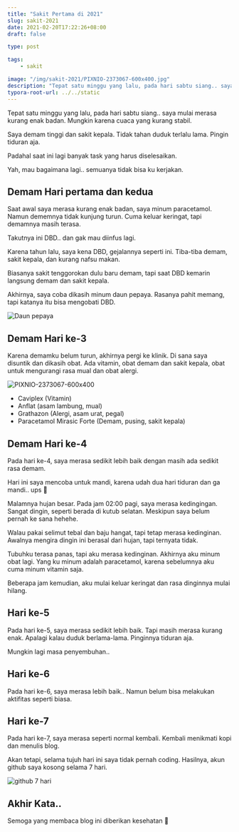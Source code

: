```yaml
---
title: "Sakit Pertama di 2021"
slug: sakit-2021
date: 2021-02-20T17:22:26+08:00
draft: false

type: post

tags:
    - sakit

image: "/img/sakit-2021/PIXNIO-2373067-600x400.jpg"
description: "Tepat satu minggu yang lalu, pada hari sabtu siang.. saya mulai merasa kurang enak badan."
typora-root-url: ../../static
---
```


Tepat satu minggu yang lalu, pada hari sabtu siang.. saya mulai merasa kurang enak badan. Mungkin karena cuaca yang kurang stabil.

Saya demam tinggi dan sakit kepala. Tidak tahan duduk terlalu lama. Pingin tiduran aja.

Padahal saat ini lagi banyak task yang harus diselesaikan.

Yah, mau bagaimana lagi.. semuanya tidak bisa ku kerjakan.

## Demam Hari pertama dan kedua

Saat awal saya merasa kurang enak badan, saya minum paracetamol. Namun dememnya tidak kunjung turun. Cuma keluar keringat, tapi demamnya masih terasa.

Takutnya ini DBD.. dan gak mau diinfus lagi.

Karena tahun lalu, saya kena DBD, gejalannya seperti ini. Tiba-tiba demam, sakit kepala, dan kurang nafsu makan.

Biasanya sakit tenggorokan dulu baru demam, tapi saat DBD kemarin langsung demam dan sakit kepala.

Akhirnya, saya coba dikasih minum daun pepaya. Rasanya pahit memang, tapi katanya itu bisa mengobati DBD.

![Daun pepaya](https://cdn.pixabay.com/photo/2017/11/01/22/37/tree-2909603__340.jpg)

## Demam Hari ke-3

Karena demamku belum turun, akhirnya pergi ke klinik. Di sana saya disuntik dan dikasih obat. Ada vitamin, obat demam dan sakit kepala, obat untuk mengurangi rasa mual dan obat alergi.

![PIXNIO-2373067-600x400](/img/sakit-2021/PIXNIO-2373067-600x400.jpg)

- Caviplex (Vitamin)
- Anflat (asam lambung, mual)
- Grathazon (Alergi, asam urat, pegal)
- Paracetamol Mirasic Forte (Demam, pusing, sakit kepala)

## Demam Hari ke-4

Pada hari ke-4, saya merasa sedikit lebih baik dengan masih ada sedikit rasa demam.

Hari ini saya mencoba untuk mandi, karena udah dua hari tiduran dan ga mandi.. ups :see_no_evil:

Malamnya hujan besar. Pada jam 02:00 pagi, saya merasa kedingingan. Sangat dingin, seperti berada di kutub selatan. Meskipun saya belum pernah ke sana hehehe.

Walau pakai selimut tebal dan baju hangat, tapi tetap merasa kedinginan. Awalnya mengira dingin ini berasal dari hujan, tapi ternyata tidak.

Tubuhku terasa panas, tapi aku merasa kedinginan. Akhirnya aku minum obat lagi. Yang ku minum adalah paracetamol, karena sebelumnya aku cuma minum vitamin saja.

Beberapa jam kemudian, aku mulai keluar keringat dan rasa dinginnya mulai hilang.

## Hari ke-5

Pada hari ke-5, saya merasa sedikit lebih baik. Tapi masih merasa kurang enak. Apalagi kalau duduk berlama-lama. Pinginnya tiduran aja.

Mungkin lagi masa penyembuhan..

## Hari ke-6

Pada hari ke-6, saya merasa lebih baik.. Namun belum bisa melakukan aktifitas seperti biasa.

## Hari ke-7

Pada hari ke-7, saya merasa seperti normal kembali. Kembali menikmati kopi dan menulis blog.

Akan tetapi, selama tujuh hari ini saya tidak pernah coding. Hasilnya, akun github saya kosong selama 7 hari.

![github 7 hari](/img/sakit-2021/github-7-hari.png)

## Akhir Kata..

Semoga yang membaca blog ini diberikan kesehatan :pray: